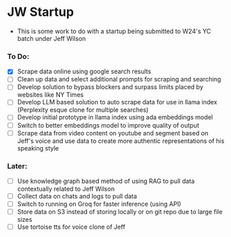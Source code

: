 # JW Startup
- This is some work to do with a startup being submitted to W24's YC batch under Jeff Wilson

### To Do:
- [x] Scrape data online using google search results
- [ ] Clean up data and select additional prompts for scraping and searching
- [ ] Develop solution to bypass blockers and surpass limits placed by websites like NY Times
- [ ] Develop LLM based solution to auto scrape data for use in llama index (Perplexity esque clone for multiple searches)
- [ ] Develop initial prototype in llama index using ada embeddings model
- [ ] Switch to better embeddings model to improve quality of output
- [ ] Scrape data from video content on youtube and segment based on Jeff's voice and use data to create more authentic representations of his speaking style

### Later:
- [ ] Use knowledge graph based method of using RAG to pull data contextually related to Jeff Wilson
- [ ] Collect data on chats and logs to pull data 
- [ ] Switch to running on Groq for faster inference (using API)
- [ ] Store data on S3 instead of storing locally or on git repo due to large file sizes
- [ ] Use tortoise tts for voice clone of Jeff